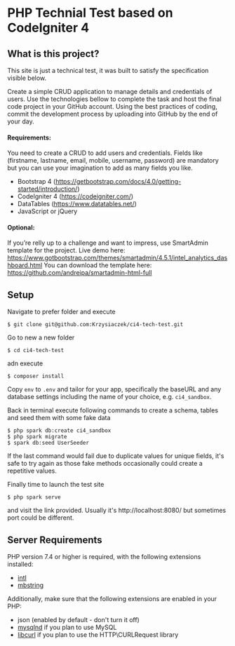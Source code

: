 # PHP Technial Test based on CodeIgniter 4

## What is this project?

This site is just a technical test, it was built to satisfy the specification visible below.

Create a simple CRUD application to manage details and credentials of users. Use the technologies bellow to complete the task and host the final code project in your GitHub account. Using the best practices of coding, commit the development process by uploading into GitHub by the end of your day.

#### Requirements:

You need to create a CRUD to add users and credentials. Fields like (firstname, lastname, email, mobile, username, password) are mandatory but you can use your imagination to add as many fields you like.

- Bootstrap 4 (https://getbootstrap.com/docs/4.0/getting-started/introduction/)
- CodeIgniter 4 (https://codeigniter.com/)
- DataTables (https://www.datatables.net/)
- JavaScript or jQuery

#### Optional:

If you’re relly up to a challenge and want to impress, use SmartAdmin template for the project. Live demo here: https://www.gotbootstrap.com/themes/smartadmin/4.5.1/intel_analytics_dashboard.html
You can download the template here: https://github.com/andreipa/smartadmin-html-full


## Setup

Navigate to prefer folder and execute
```
$ git clone git@github.com:Krzysiaczek/ci4-tech-test.git
```

Go to new a new folder 
```
$ cd ci4-tech-test
```
adn execute 
```
$ composer install
```

Copy `env` to `.env` and tailor for your app, specifically the baseURL and any database settings including the name of your choice, e.g. `ci4_sandbox`.

Back in terminal execute following commands to create a schema, tables and seed them with some fake data
```
$ php spark db:create ci4_sandbox
$ php spark migrate
$ spark db:seed UserSeeder
```
If the last command would fail due to duplicate values for unique fields, it's safe to try again as those fake methods occasionally could create a repetitive values.

Finally time to launch the test site
```
$ php spark serve
```
and visit the link provided. Usually it's http://localhost:8080/ but sometimes port could be different.

## Server Requirements

PHP version 7.4 or higher is required, with the following extensions installed:

- [intl](http://php.net/manual/en/intl.requirements.php)
- [mbstring](http://php.net/manual/en/mbstring.installation.php)

Additionally, make sure that the following extensions are enabled in your PHP:

- json (enabled by default - don't turn it off)
- [mysqlnd](http://php.net/manual/en/mysqlnd.install.php) if you plan to use MySQL
- [libcurl](http://php.net/manual/en/curl.requirements.php) if you plan to use the HTTP\CURLRequest library
